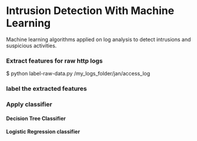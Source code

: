 # Intrusion Detection With Machine Learning
Machine learning algorithms applied on log analysis to detect intrusions and suspicious activities.
### Extract features for raw http logs
$ python label-raw-data.py /my_logs_folder/jan/access_log
### label the extracted features 
### Apply classifier 
#### Decision Tree Classifier
#### Logistic Regression classifier

